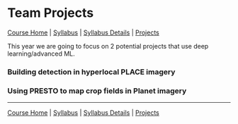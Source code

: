 Team Projects
================

[Course Home](../../README.md) \| [Syllabus](../syllabus/syllabus.md) \|
[Syllabus Details](../syllabus/syllabus-details.md) \|
[Projects](projects.md)

This year we are going to focus on 2 potential projects that use deep
learning/advanced ML.

### Building detection in hyperlocal PLACE imagery

### Using PRESTO to map crop fields in Planet imagery

------------------------------------------------------------------------

[Course Home](../../README.md) \| [Syllabus](../syllabus/syllabus.md) \|
[Syllabus Details](../syllabus/syllabus-details.md) \|
[Projects](projects.md)

